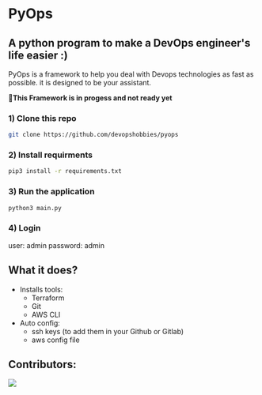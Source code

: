 # PyOps
## A python program to make a DevOps engineer's life easier :)

PyOps is a framework to help you deal with Devops technologies as fast as possible. it is designed to be your assistant.

🔴**This Framework is in progess and not ready yet**

### 1) Clone this repo
``` sh
git clone https://github.com/devopshobbies/pyops
```
### 2) Install requirments
```sh
pip3 install -r requirements.txt
```
### 3) Run the application
```sh
python3 main.py
```
### 4) Login
user: admin
password: admin


## What it does?
- Installs tools:
    - Terraform
    - Git
    - AWS CLI
- Auto config:
    - ssh keys (to add them in your Github or Gitlab)
    - aws config file

## Contributors:

<a><img src="https://contrib.rocks/image?repo=devopshobbies/pyops"></a>
